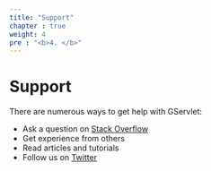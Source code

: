 ```yaml
---
title: "Support"
chapter : true
weight: 4
pre : "<b>4. </b>"
---
```


# Support

There are numerous ways to get help with GServlet:

* Ask a question on [Stack Overflow](https://stackoverflow.com/)
* Get experience from others
* Read articles and tutorials
* Follow us on [Twitter](https://twitter.com/intent/follow?screen_name=gservlet)